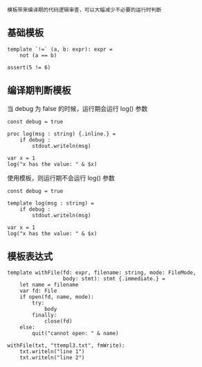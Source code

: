 
`模板带来编译期的代码逻辑审查，可以大幅减少不必要的运行时判断`

基础模板
--------

```
template `!=` (a, b: expr): expr =
    not (a == b)
 
assert(5 != 6)
```

编译期判断模板
------------

当 debug 为 false 的时候，运行期会运行 log() 参数

```
const debug = true
 
proc log(msg : string) {.inline.} =
    if debug : 
        stdout.writeln(msg)
 
var x = 1
log("x has the value: " & $x)
```

使用模板，则运行期不会运行 log() 参数

```
const debug = true
 
template log(msg : string) =
    if debug : 
        stdout.writeln(msg)
 
var x = 1
log("x has the value: " & $x)
```

模板表达式
-----------

```
template withFile(fd: expr, filename: string, mode: FileMode,
                  body: stmt): stmt {.immediate.} =
    let name = filename
    var fd: File
    if open(fd, name, mode):
        try:
            body
        finally:
            close(fd)
    else:
        quit("cannot open: " & name)
 
withFile(txt, "ttempl3.txt", fmWrite):
    txt.writeln("line 1")
    txt.writeln("line 2")
```